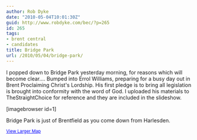 ```yaml
---
author: Rob Dyke
date: "2010-05-04T10:01:30Z"
guid: http://www.robdyke.com/bec/?p=265
id: 265
tags:
- brent central
- candidates
title: Bridge Park
url: /2010/05/04/bridge-park/
---
```

I popped down to Bridge Park yesterday morning, for reasons which will become clear.... Bumped into Errol Williams, preparing for a busy day out in Brent Proclaiming Christ's Lordship. His first pledge is to bring all legislation is brought into conformity with the word of God. I uploaded his materials to TheStraightChoice for reference and they are included in the slideshow.

[imagebrowser id=1]

Bridge Park is just of Brentfield as you come down from Harlesden.

  
<small><a href="http://maps.google.co.uk/maps?f=q&source=embed&hl=en&geocode=&q=bridge+park,+brentfield&sll=51.543883,-0.271654&sspn=0.001908,0.004603&ie=UTF8&hq=bridge+park,+brentfield&hnear=&ll=51.543883,-0.271654&spn=0.001908,0.004603&t=h" style="color:#0000FF;text-align:left">View Larger Map</a></small>